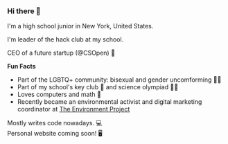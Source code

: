 ### Hi there 👋

<!--
**BetsyZhang10/BetsyZhang10** is a ✨ _special_ ✨ repository because its `README.md` (this file) appears on your GitHub profile.
-->
I'm a high school junior in New York, United States.  

I'm leader of the hack club at my school.  

CEO of a future startup (@CSOpen) 🚀  

**Fun Facts**  
- Part of the LGBTQ+ community: bisexual and gender uncomforming 🏳️‍🌈
- Part of my school's key club 🔑 and science olympiad 👩‍🔬
- Loves computers and math 🔢
- Recently became an environmental activist and digital marketing coordinator at [The Environment Project](https://projectenv.org)


Mostly writes code nowadays. 💻  
Personal website coming soon! 🖥️  
